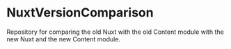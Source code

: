 # NuxtVersionComparison
Repository for comparing the old Nuxt with the old Content module with the new Nuxt and the new Content module.
